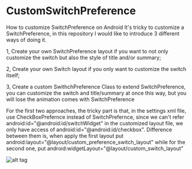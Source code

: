 # CustomSwitchPreference
How to customize SwitchPreference on Android
It's tricky to customize a SwitchPreference, in this repository I would like to introduce 3 different ways of doing it.

1, Create your own SwitchPreference layout if you want to not only customize the switch but also the style of title and/or summary;

2, Create your own Switch layout if you only want to customize the switch itself;

3, Create a custom SwithchPreference Class to extend SwitchPreference, you can customize the switch and title/summary at once this way, but you will lose the animation comes with SwitchPreference

For the first two approaches, the tricky part is that, in the settings xml file, use CheckBoxPrefernce instead of SwitchPrefernce, since we can't refer     android:id="@android:id/switchWidget" in the customized layout file, we only have access of         android:id="@android:id/checkbox". Difference between them is, when apply the first layout put             android:layout="@layout/custom_preference_switch_layout"
while for the second one, put             android:widgetLayout="@layout/custom_switch_layout"

![alt tag](https://github.com/XiangliDai/CustomSwitchPreference/blob/master/Screenshot_20160714-204855.png)
 




